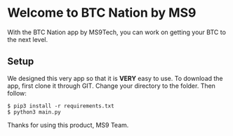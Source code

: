 # Welcome to BTC Nation by MS9

With the BTC Nation app by MS9Tech, you can work on getting your BTC to the next level.

## Setup

We designed this very app so that it is **VERY** easy to use.
To download the app, first clone it through GIT. Change your directory to the folder. Then follow:

```
$ pip3 install -r requirements.txt
$ python3 main.py
```
Thanks for using this product,
MS9 Team.